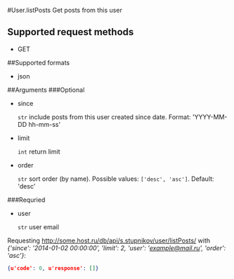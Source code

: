 #User.listPosts
Get posts from this user

## Supported request methods 
* GET

##Supported formats
* json

##Arguments
###Optional
* since

   ```str``` include posts from this user created since date. Format: 'YYYY-MM-DD hh-mm-ss'
* limit

   ```int``` return limit
* order

   ```str``` sort order (by name). Possible values: ```['desc', 'asc']```. Default: 'desc'


###Requried
* user

   ```str``` user email


Requesting http://some.host.ru/db/api/s.stupnikov/user/listPosts/ with _{'since': '2014-01-02 00:00:00', 'limit': 2, 'user': 'example@mail.ru', 'order': 'asc'}_:
```json
{u'code': 0, u'response': []}
```
